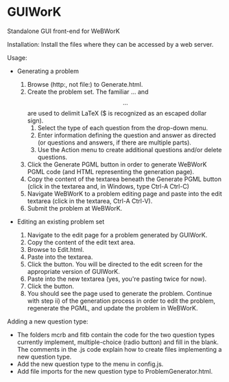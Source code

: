 # GUIWorK
Standalone GUI front-end for WeBWorK

Installation: Install the files where they can be accessed by a web server.

Usage: 

- Generating a problem
  1. Browse (http:, not file:) to Generate.html.
  2. Create the problem set.  The familiar $...$ and $$...$$ are used to delimit LaTeX (\$ is recognized as an escaped dollar sign).
     1. Select the type of each question from the drop-down menu.
     2. Enter information defining the question and answer as directed (or questions and answers, if there are multiple parts).
     3. Use the Action menu to create additional questions and/or delete questions.
  3. Click the Generate PGML button in order to generate WeBWorK PGML code (and HTML representing the generation page).
  4. Copy the content of the textarea beneath the Generate PGML button (click in the textarea and, in Windows, type Ctrl-A Ctrl-C)
  5. Navigate WeBWorK to a problem editing page and paste into the edit textarea (click in the textarea, Ctrl-A Ctrl-V).
  5. Submit the problem at WeBWorK.
  
- Editing an existing problem set
  1. Navigate to the edit page for a problem generated by GUIWorK.
  2. Copy the content of the edit text area.
  3. Browse to Edit.html.
  4. Paste into the textarea.
  5. Click the button.  You will be directed to the edit screen for the appropriate version of GUIWorK.
  6. Paste into the new textarea (yes, you're pasting twice for now).
  7. Click the button.
  8. You should see the page used to generate the problem.  Continue with step ii) of the generation process in order to edit the
     problem, regenerate the PGML, and update the problem in WeBWorK.
     
Adding a new question type:

- The folders mcrb and fitb contain the code for the two question types currently implement, multiple-choice (radio button) and
  fill in the blank.  The comments in the .js code explain how to create files implementing a new question type.
- Add the new question type to the menu in config.js.
- Add file imports for the new question type to ProblemGenerator.html.
